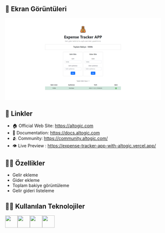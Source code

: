 
## 📸 Ekran Görüntüleri

![Uygulama Ekran Görüntüsü](https://raw.githubusercontent.com/alicangunduz/Expense-Tracker-APP-withAltogic/main/assets/img/demo.png)

  
## 🔗 Linkler
* 🏠 Official Web Site: https://altogic.com
* 📜 Documentation: https://docs.altogic.com
* 🫂 Community: https://community.altogic.com/
* 👁️ Live Preview : https://expense-tracker-app-with-altogic.vercel.app/
  
## 💪🏻 Özellikler

- Gelir ekleme
- Gider ekleme
- Toplam bakiye görüntüleme
- Gelir gideri listeleme

## 🧙🏻 Kullanılan Teknolojiler

<p><img src="https://cdn-icons-png.flaticon.com/512/1051/1051277.png" width="40" height="40"><img src="https://cdn-icons-png.flaticon.com/512/732/732190.png" width="40" height="40"><img src="https://cdn-icons-png.flaticon.com/512/5968/5968292.png" width="40" height="40"><img src="https://www.altogic.com/img/pages/index/solutions/designer.svg" width="40" height="40"></p>

  
